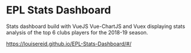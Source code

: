 # EPL Stats Dashboard

Stats dashboard build with VueJS Vue-ChartJS and Vuex displaying stats analysis of the top 6 clubs players for the 2018-19 season.

https://louisereid.github.io/EPL-Stats-Dashboard/#/
